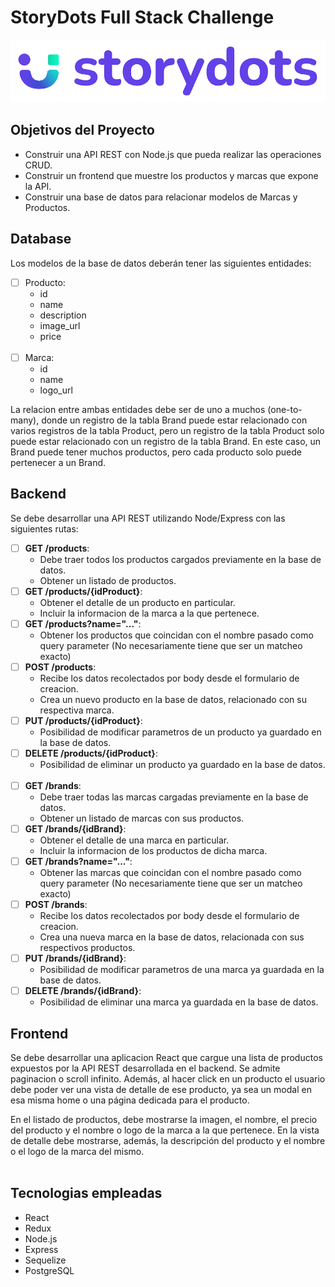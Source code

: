 # StoryDots Full Stack Challenge

![storydots logo](./client/src/components/images/storydots-no-bg.png)

## Objetivos del Proyecto

- Construir una API REST con Node.js que pueda realizar las operaciones CRUD.
- Construir un frontend que muestre los productos y marcas que expone la API.
- Construir una base de datos para relacionar modelos de Marcas y Productos.

## Database

Los modelos de la base de datos deberán tener las siguientes entidades:

- [ ] Producto:
  - id
  - name
  - description
  - image_url
  - price
<br></br>
- [ ] Marca:
  - id
  - name
  - logo_url

La relacion entre ambas entidades debe ser de uno a muchos (one-to-many), donde un registro de la tabla Brand puede estar relacionado con varios registros de la tabla Product, pero un registro de la tabla Product solo puede estar relacionado con un registro de la tabla Brand. En este caso, un Brand puede tener muchos productos, pero cada producto solo puede pertenecer a un Brand.

## Backend

Se debe desarrollar una API REST utilizando Node/Express con las siguientes rutas:

- [ ] **GET /products**:
  - Debe traer todos los productos cargados previamente en la base de datos.
  - Obtener un listado de productos.
- [ ] **GET /products/{idProduct}**:
  - Obtener el detalle de un producto en particular.
  - Incluir la informacion de la marca a la que pertenece.
- [ ] **GET /products?name="..."**:
  - Obtener los productos que coincidan con el nombre pasado como query parameter (No necesariamente tiene que ser un matcheo exacto)
- [ ] **POST /products**:
  - Recibe los datos recolectados por body desde el formulario de creacion.
  - Crea un nuevo producto en la base de datos, relacionado con su respectiva marca.
- [ ] **PUT /products/{idProduct}**:
  - Posibilidad de modificar parametros de un producto ya guardado en la base de datos.
- [ ] **DELETE /products/{idProduct}**:
  - Posibilidad de eliminar un producto ya guardado en la base de datos.
<br></br>
- [ ] **GET /brands**:
  - Debe traer todas las marcas cargadas previamente en la base de datos.
  - Obtener un listado de marcas con sus productos.
- [ ] **GET /brands/{idBrand}**:
  - Obtener el detalle de una marca en particular.
  - Incluir la informacion de los productos de dicha marca.
- [ ] **GET /brands?name="..."**:
  - Obtener las marcas que coincidan con el nombre pasado como query parameter (No necesariamente tiene que ser un matcheo exacto)
- [ ] **POST /brands**:
  - Recibe los datos recolectados por body desde el formulario de creacion.
  - Crea una nueva marca en la base de datos, relacionada con sus respectivos productos.
- [ ] **PUT /brands/{idBrand}**:
  - Posibilidad de modificar parametros de una marca ya guardada en la base de datos.
- [ ] **DELETE /brands/{idBrand}**:
  - Posibilidad de eliminar una marca ya guardada en la base de datos.

## Frontend

Se debe desarrollar una aplicacion React que cargue una lista de productos expuestos por la API REST desarrollada en el backend.
Se admite paginacion o scroll infinito. Además, al hacer click en un producto el usuario debe poder ver una vista de detalle de ese producto, ya sea un modal en esa misma home o una página dedicada para el producto.

En el listado de productos, debe mostrarse la imagen, el nombre, el precio del producto y el nombre o logo de la marca a la que pertenece. En la vista de detalle debe mostrarse, además, la descripción del producto y el nombre o el logo de la marca del mismo.
<br></br>

## Tecnologias empleadas

- React
- Redux
- Node.js
- Express
- Sequelize
- PostgreSQL
